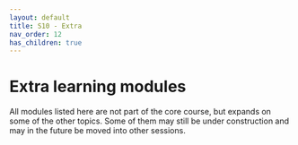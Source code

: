 ```yaml
---
layout: default
title: S10 - Extra
nav_order: 12
has_children: true
---
```


# Extra learning modules

All modules listed here are not part of the core course, but expands on some of the other topics.
Some of them may still be under construction and may in the future be moved into other sessions.
